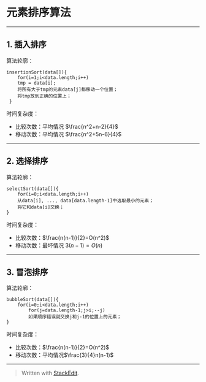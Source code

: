 
# 元素排序算法

----------


## 1. 插入排序

算法轮廓：

    insertionSort(data[]){
	    for(i=1;i<data.length;i++)
	    tmp = data[i];
	    将所有大于tmp的元素data[j]都移动一个位置；
	    将tmp放到正确的位置上；
	 }
时间复杂度：

 - 比较次数：平均情况 $\frac{n^2+n-2}{4}$
 - 移动次数：平均情况 $\frac{n^2+5n-6}{4}$

----------


## 2. 选择排序

算法轮廓：

    selectSort(data[]){
	    for(i=0;i<data.length;i++)
	    从data[i], ..., data[data.length-1]中选取最小的元素；
	    将它和data[i]交换；
	}
时间复杂度： 

 - 比较次数：$\frac{n(n-1)}{2}=O(n^2)$
 - 移动次数：最坏情况 $3(n-1)=O(n)$

----------

## 3. 冒泡排序

算法轮廓：

    bubbleSort(data[]){
	    for(i=0;i<data.length;i++)
		    for(j=data.length-1;j>i;--j)
		    如果顺序错误就交换j和j-1的位置上的元素；
	}
时间复杂度：

 - 比较次数：$\frac{n(n-1)}{2}=O(n^2)$
 - 移动次数：平均情况$\frac{3}{4}n(n-1)$

----------


> Written with [StackEdit](https://stackedit.io/).